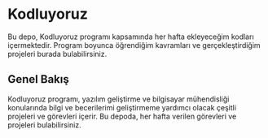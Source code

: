 # Kodluyoruz

Bu depo, Kodluyoruz programı kapsamında her hafta ekleyeceğim kodları içermektedir. Program boyunca öğrendiğim kavramları ve gerçekleştirdiğim projeleri burada bulabilirsiniz.

## Genel Bakış

Kodluyoruz programı, yazılım geliştirme ve bilgisayar mühendisliği konularında bilgi ve becerilerimi geliştirmeme yardımcı olacak çeşitli projeleri ve görevleri içerir. Bu depoda, her hafta verilen görevleri ve projeleri bulabilirsiniz.

